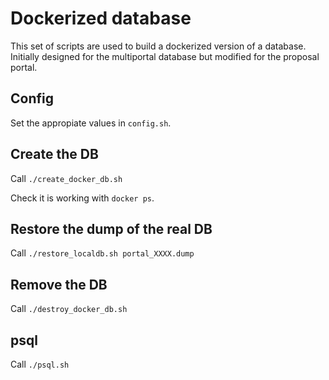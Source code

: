 
# Dockerized database

This set of scripts are used to build a dockerized version of a database.
Initially designed for the multiportal database but modified for the proposal portal.

## Config

Set the appropiate values in `config.sh`.


## Create the DB

Call `./create_docker_db.sh`

Check it is working with `docker ps`.


## Restore the dump of the real DB

Call `./restore_localdb.sh portal_XXXX.dump`


## Remove the DB

Call `./destroy_docker_db.sh`


## psql

Call `./psql.sh`